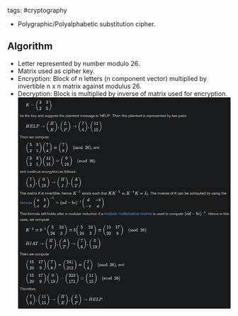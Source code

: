 tags: #cryptography 

- Polygraphic/Polyalphabetic substitution cipher.

## Algorithm
- Letter represented by number modulo 26.
- Matrix used as cipher key.
- Encryption: Block of n letters (n component vector) multiplied by invertible n x n matrix against modulus 26.
- Decryption: Block is multiplied by inverse of matrix used for encryption.
![](../Images/Pasted%20image%2020230513101440.png)